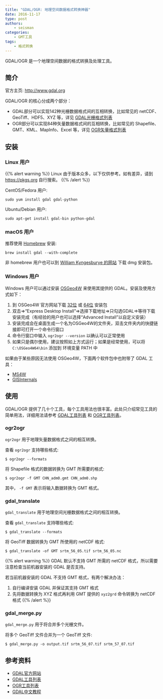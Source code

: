 ```yaml
---
title: "GDAL/OGR: 地理空间数据格式转换神器"
date: 2016-11-17
type: post
authors:
    - seisman
categories:
    - GMT工具
tags:
    - 格式转换
---
```


GDAL/OGR 是一个地理空间数据的格式转换及处理工具。

## 简介

官方主页: http://www.gdal.org

GDAL/OGR 的核心分成两个部分：

- GDAL部分可以实现142种光栅数据格式间的互相转换，比如常见的 netCDF、GeoTiff、HDF5、XYZ 等，详见 [GDAL光栅格式列表](http://www.gdal.org/formats_list.html)
- OGR部分可以实现84种矢量数据格式间的互相转换，比如常见的 Shapefile、GMT、KML、MapInfo、Excel 等，详见 [OGR矢量格式列表](http://www.gdal.org/ogr_formats.html)

## 安装

### Linux 用户

{{% alert warning %}}
Linux 由于版本众多，以下仅供参考。如有差异，请到 https://pkgs.org 自行搜索。
{{% /alert %}}

CentOS/Fedora 用户:

    sudo yum install gdal gdal-python

Ubuntu/Debian 用户:

    sudo apt-get install gdal-bin python-gdal

### macOS 用户

推荐使用 [Homebrew](http://brew.sh/) 安装:

    brew install gdal --with-complete

非 homebrew 用户也可以到 [William Kyngesburye 的网站](http://www.kyngchaos.com/software/frameworks) 下载 dmg 安装包。

### Windows 用户

Windows 用户可以通过安装 [OSGeo4W](https://trac.osgeo.org/osgeo4w/) 来使用其提供的 GDAL。安装及使用方式如下：

1. 到 OSGeo4W 官方网站下载 [32位](http://download.osgeo.org/osgeo4w/osgeo4w-setup-x86.exe) 或 [64位](http://download.osgeo.org/osgeo4w/osgeo4w-setup-x86_64.exe) 安装包
2. 双击=>“Express Desktop Install”=>选择下载地址=>只勾选GDAL=>等待下载安装完成（有经验的用户也可以选择“Advanced Install”以自定义安装）
3. 安装完成会在桌面生成一个名为OSGeo4W的文件夹，双击文件夹内的快捷链接即可打开一个命令行窗口
4. 命令行窗口中输入 `ogr2ogr --version` 以确认可以正常使用
5. 如果只是偶尔使用，建议按照如上方式运行；如果是经常使用，可以将 `C:\OSGeo4W64\bin` 添加到 环境变量 PATH 中

如果由于某些原因无法使用 OSGeo4W，下面两个软件包中也附带了 GDAL 工具：

- [MS4W](http://www.ms4w.com/)
- [GISInternals](http://www.gisinternals.com/)

## 使用

GDAL/OGR 提供了几十个工具，每个工具用法也很丰富。此处只介绍常见工具的简单用法，详细用法请参考 [GDAL工具列表](http://www.gdal.org/gdal_utilities.html) 和 [OGR工具列表](http://www.gdal.org/ogr_utilities.html)。

### ogr2ogr

`ogr2ogr` 用于地理矢量数据格式之间的相互转换。

查看 `ogr2ogr` 支持哪些格式:

    $ ogr2ogr --formats

将 Shapefile 格式的数据转换为 GMT 所需要的格式:

    $ ogr2ogr -f GMT CHN_adm0.gmt CHN_adm0.shp

其中， `-f GMT` 表示将输入数据转换为 GMT 格式。

### gdal_translate

`gdal_translate` 用于地理空间光栅数据格式之间的相互转换。

查看 `gdal_translate` 支持哪些格式:

    $ gdal_translate --formats


将 GeoTiff 数据转换为 GMT 所使用的 netCDF 格式:

    $ gdal_translate -of GMT srtm_56_05.tif srtm_56_05.nc

{{% alert warning %}}
GDAL 默认不支持 GMT 所需的 netCDF 格式，所以需要注意检查当前机器安装的 GDAL 是否支持。

若当前机器安装的 GDAL 不支持 GMT 格式，有两个解决办法：

1. 自行编译安装 GDAL 并保证其支持 GMT 格式
2. 先将数据转换为 XYZ 格式再利用 GMT 提供的 `xyz2grd` 命令转换为 netCDF 格式
{{% /alert %}}

### gdal_merge.py

`gdal_merge.py` 用于将合并多个光栅文件。

将多个 GeoTiff 文件合并为一个 GeoTiff 文件:

    $ gdal_merge.py -o output.tif srtm_56_07.tif srtm_57_07.tif

## 参考资料

- [GDAL官方网站](http://www.gdal.org/)
- [GDAL工具列表](http://www.gdal.org/gdal_utilities.html)
- [OGR工具列表](http://www.gdal.org/ogr_utilities.html)
- [GDAL中文教程](http://headfirst-gdal.readthedocs.io/en/latest/index.html)

